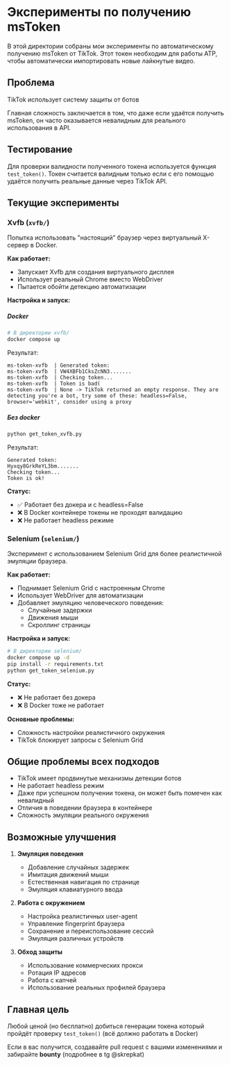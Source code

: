 # Эксперименты по получению msToken

В этой директории собраны мои эксперименты по автоматическому получению msToken от TikTok. Этот токен необходим для работы ATP, чтобы автоматически импортировать новые лайкнутые видео.

## Проблема

TikTok использует систему защиты от ботов

Главная сложность заключается в том, что даже если удаётся получить msToken, он часто оказывается невалидным для реального использования в API.


## Тестирование

Для проверки валидности полученного токена используется функция `test_token()`. Токен считается валидным только если с его помощью удаётся получить реальные данные через TikTok API.

## Текущие эксперименты

### Xvfb (`xvfb/`)
Попытка использовать "настоящий" браузер через виртуальный X-сервер в Docker.

**Как работает:**
- Запускает Xvfb для создания виртуального дисплея
- Использует реальный Chrome вместо WebDriver
- Пытается обойти детекцию автоматизации

**Настройка и запуск:**

##### Docker

```bash
# В директории xvfb/
docker compose up
```

Результат:

```
ms-token-xvfb  | Generated token:
ms-token-xvfb  | VW4XBFb1CksZcNN3.......
ms-token-xvfb  | Checking token...
ms-token-xvfb  | Token is bad(
ms-token-xvfb  | None -> TikTok returned an empty response. They are detecting you're a bot, try some of these: headless=False, browser='webkit', consider using a proxy
```

##### Без docker


```bash
python get_token_xvfb.py
```

Результат:

```
Generated token:
Hyxqy8GrkReYL3bm.......
Checking token...
Token is ok!
```

**Статус:**
- ✅ Работает без докера и с headless=False
- ❌ В Docker контейнере токены не проходят валидацию
- ❌ Не работает headless режиме


### Selenium (`selenium/`)
Эксперимент с использованием Selenium Grid для более реалистичной эмуляции браузера.

**Как работает:**
- Поднимает Selenium Grid с настроенным Chrome
- Использует WebDriver для автоматизации
- Добавляет эмуляцию человеческого поведения:
  - Случайные задержки
  - Движения мыши
  - Скроллинг страницы

**Настройка и запуск:**
```bash
# В директории selenium/
docker compose up -d
pip install -r requirements.txt
python get_token_selenium.py
```

**Статус:**
- ❌ Не работает без докера
- ❌ В Docker тоже не работает

**Основные проблемы:**
- Сложность настройки реалистичного окружения
- TikTok блокирует запросы с Selenium Grid

## Общие проблемы всех подходов

- TikTok имеет продвинутые механизмы детекции ботов
- Не работает headless режим
- Даже при успешном получении токена, он может быть помечен как невалидный
- Отличия в поведении браузера в контейнере
- Сложность эмуляции реального окружения

## Возможные улучшения

1. **Эмуляция поведения**
   - Добавление случайных задержек
   - Имитация движений мыши
   - Естественная навигация по странице
   - Эмуляция клавиатурного ввода

2. **Работа с окружением**
   - Настройка реалистичных user-agent
   - Управление fingerprint браузера
   - Сохранение и переиспользование сессий
   - Эмуляция различных устройств

3. **Обход защиты**
   - Использование коммерческих прокси
   - Ротация IP адресов
   - Работа с капчей
   - Использование реальных профилей браузера

## Главная цель

Любой ценой (но бесплатно) добиться генерации токена который пройдёт проверку `test_token()` (всё должно работать в Docker)

Если в вас получится, создавайте pull request с вашими изменениями и забирайте **bounty** (подробнее в tg @skrepkat)

